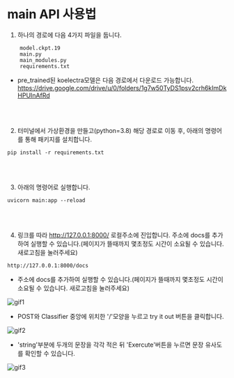 # main API 사용법

1. 하나의 경로에 다음 4가지 파일을 둡니다.
```
    model.ckpt.19
    main.py
    main_modules.py
    requirements.txt
```

- pre_trained된 koelectra모델은 다음 경로에서 다운로드 가능합니다.
    https://drive.google.com/drive/u/0/folders/1g7w50TyDS1psv2crh6kImDkHPUInAfRd

<br/>
<br/>

2. 터미널에서 가상환경을 만들고(python=3.8) 해당 경로로 이동 후, 아래의 명령어를 통해 패키지를 설치합니다. 
```
pip install -r requirements.txt
```
<br/>
<br/>

3. 아래의 명령어로 실행합니다.
```
uvicorn main:app --reload
```
<br/>
<br/>

4. 링크를 따라 http://127.0.0.1:8000/ 로컬주소에 진입합니다. 주소에 docs를 추가하여 실행할 수 있습니다.(페이지가 뜰때까지 몇초정도 시간이 소요될 수 있습니다. 새로고침을 눌러주세요)
```
http://127.0.0.1:8000/docs
```


- 주소에 docs를 추가하여 실행할 수 있습니다.(페이지가 뜰때까지 몇초정도 시간이 소요될 수 있습니다. 새로고침을 눌러주세요)

![gif1](https://user-images.githubusercontent.com/98604716/159411018-e95f9657-1113-4357-8866-d758257d1244.gif)

- POST와 Classifier 중앙에 위치한 '/'모양을 누르고 try it out 버튼을 클릭합니다.

![gif2](https://user-images.githubusercontent.com/98604716/159411026-2070b0ed-9160-4eb6-ab03-4f7895f9980a.gif)

- 'string'부분에 두개의 문장을 각각 적은 뒤 'Exercute'버튼을 누르면 문장 유사도를 확인할 수 있습니다.

![gif3](https://user-images.githubusercontent.com/98604716/159411028-5273549c-261b-4cf3-bd61-d32536501dad.gif)

